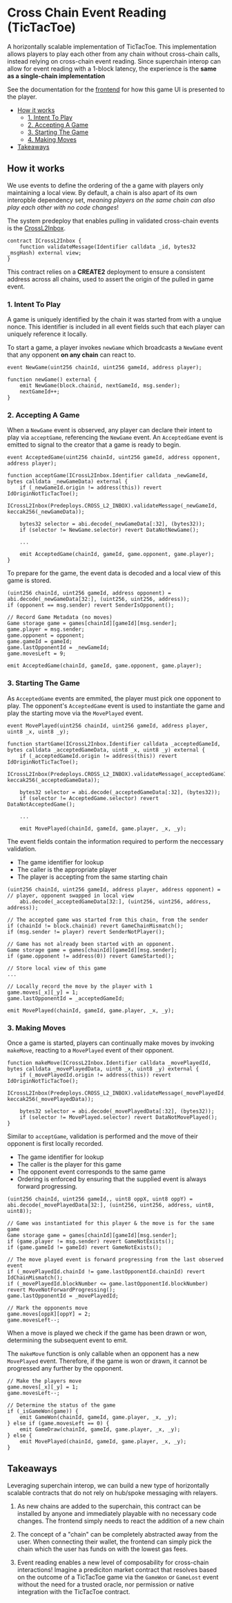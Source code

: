 # Cross Chain Event Reading (TicTacToe)

A horizontally scalable implementation of TicTacToe. This implementation allows players to play each other from any chain without cross-chain calls, instead relying on cross-chain event reading. Since superchain interop can allow for event reading with a 1-block latency, the experience is the **same as a single-chain implementation**

See the documentation for the [frontend](https://github.com/ethereum-optimism/supersim/tree/main/examples/tictactoe) for how this game UI is presented to the player.

- [How it works](#how-it-works)
  - [1. Intent To Play](#1-intent-to-play)
  - [2. Accepting A Game](#2-accepting-a-game)
  - [3. Starting The Game](#3-starting-the-game)
  - [4. Making Moves](#4-making-moves)
- [Takeaways](#takeaways)

## How it works

We use events to define the ordering of the a game with players only maintaining a local view. By default, a chain is also apart of its own interopble dependency set, *meaning players on the same chain can also play each other with no code changes*!

The system predeploy that enables pulling in validated cross-chain events is the [CrossL2Inbox](https://specs.optimism.io/interop/predeploys.html#crossl2inbox).

```solidity
contract ICrossL2Inbox {
    function validateMessage(Identifier calldata _id, bytes32 _msgHash) external view;
}
```

This contract relies on a **CREATE2** deployment to ensure a consistent address across all chains, used to assert the origin of the pulled in game event.

### 1. Intent To Play

A game is uniquely identified by the chain it was started from with a unqiue nonce. This identifier is included in all event fields such that each player can uniquely reference it locally.

To start a game, a player invokes `newGame` which broadcasts a `NewGame` event that any opponent **on any chain** can react to.

```solidity
event NewGame(uint256 chainId, uint256 gameId, address player);

function newGame() external {
    emit NewGame(block.chainid, nextGameId, msg.sender);
    nextGameId++;
}
```

### 2. Accepting A Game

When a `NewGame` event is observed, any player can declare their intent to play via `acceptGame`, referencing the `NewGame` event. An `AcceptedGame` event is emitted to signal to the creator that a game is ready to begin.

```solidity
event AcceptedGame(uint256 chainId, uint256 gameId, address opponent, address player);

function acceptGame(ICrossL2Inbox.Identifier calldata _newGameId, bytes calldata _newGameData) external {
    if (_newGameId.origin != address(this)) revert IdOriginNotTicTacToe();
    ICrossL2Inbox(Predeploys.CROSS_L2_INBOX).validateMessage(_newGameId, keccak256(_newGameData));

    bytes32 selector = abi.decode(_newGameData[:32], (bytes32));
    if (selector != NewGame.selector) revert DataNotNewGame();

    ...

    emit AcceptedGame(chainId, gameId, game.opponent, game.player);
}
```

To prepare for the game, the event data is decoded and a local view of this game is stored.

```solidity
(uint256 chainId, uint256 gameId, address opponent) = abi.decode(_newGameData[32:], (uint256, uint256, address));
if (opponent == msg.sender) revert SenderIsOpponent();

// Record Game Metadata (no moves)
Game storage game = games[chainId][gameId][msg.sender];
game.player = msg.sender;
game.opponent = opponent;
game.gameId = gameId;
game.lastOpponentId = _newGameId;
game.movesLeft = 9;

emit AcceptedGame(chainId, gameId, game.opponent, game.player);
```

### 3. Starting The Game

As `AcceptedGame` events are emmited, the player must pick one opponent to play. The opponent's `AcceptedGame` event is used to instantiate the game and play the starting move via the `MovePlayed` event.

```solidity
event MovePlayed(uint256 chainId, uint256 gameId, address player, uint8 _x, uint8 _y);

function startGame(ICrossL2Inbox.Identifier calldata _acceptedGameId, bytes calldata _acceptedGameData, uint8 _x, uint8 _y) external {
    if (_acceptedGameId.origin != address(this)) revert IdOriginNotTicTacToe();
    ICrossL2Inbox(Predeploys.CROSS_L2_INBOX).validateMessage(_acceptedGameId, keccak256(_acceptedGameData));

    bytes32 selector = abi.decode(_acceptedGameData[:32], (bytes32));
    if (selector != AcceptedGame.selector) revert DataNotAcceptedGame();

    ...

    emit MovePlayed(chainId, gameId, game.player, _x, _y);
```

The event fields contain the information required to perform the neccessary validation.
- The game identifier for lookup
- The caller is the appropriate player
- The player is accepting from the same starting chain

```solidity
(uint256 chainId, uint256 gameId, address player, address opponent) = // player, opponent swapped in local view
    abi.decode(_acceptedGameData[32:], (uint256, uint256, address, address));

// The accepted game was started from this chain, from the sender
if (chainId != block.chainid) revert GameChainMismatch();
if (msg.sender != player) revert SenderNotPlayer();

// Game has not already been started with an opponent.
Game storage game = games[chainId][gameId][msg.sender];
if (game.opponent != address(0)) revert GameStarted();

// Store local view of this game
...

// Locally record the move by the player with 1
game.moves[_x][_y] = 1;
game.lastOpponentId = _acceptedGameId;

emit MovePlayed(chainId, gameId, game.player, _x, _y);
```

### 3. Making Moves

Once a game is started, players can continually make moves by invoking `makeMove`, reacting to a `MovePlayed` event of their opponent.

```solidity
function makeMove(ICrossL2Inbox.Identifier calldata _movePlayedId, bytes calldata _movePlayedData, uint8 _x, uint8 _y) external {
    if (_movePlayedId.origin != address(this)) revert IdOriginNotTicTacToe();
    ICrossL2Inbox(Predeploys.CROSS_L2_INBOX).validateMessage(_movePlayedId, keccak256(_movePlayedData));

    bytes32 selector = abi.decode(_movePlayedData[:32], (bytes32));
    if (selector != MovePlayed.selector) revert DataNotMovePlayed();
}
```

Similar to `acceptGame`, validation is performed and the move of their opponent is first locally recorded.
- The game identifier for lookup
- The caller is the player for this game
- The opponent event corresponds to the same game
- Ordering is enforced by ensuring that the supplied event is always forward progressing.

```solidity
(uint256 chainId, uint256 gameId,, uint8 oppX, uint8 oppY) = abi.decode(_movePlayedData[32:], (uint256, uint256, address, uint8, uint8));

// Game was instantiated for this player & the move is for the same game
Game storage game = games[chainId][gameId][msg.sender];
if (game.player != msg.sender) revert GameNotExists();
if (game.gameId != gameId) revert GameNotExists();

// The move played event is forward progressing from the last observed event
if (_movePlayedId.chainId != game.lastOpponentId.chainId) revert IdChainMismatch();
if (_movePlayedId.blockNumber <= game.lastOpponentId.blockNumber) revert MoveNotForwardProgressing();
game.lastOpponentId = _movePlayedId;

// Mark the opponents move
game.moves[oppX][oppY] = 2;
game.movesLeft--;
```

When a move is played we check if the game has been drawn or won, determining the subsequent event to emit.

The `makeMove` function is only callable when an opponent has a new `MovePlayed` event. Therefore, if the game is won or drawn, it cannot be progressed any further by the opponent.

```solidity
// Make the players move
game.moves[_x][_y] = 1;
game.movesLeft--;

// Determine the status of the game
if (_isGameWon(game)) {
    emit GameWon(chainId, gameId, game.player, _x, _y);
} else if (game.movesLeft == 0) {
    emit GameDraw(chainId, gameId, game.player, _x, _y);
} else {
    emit MovePlayed(chainId, gameId, game.player, _x, _y);
}
```

## Takeaways

Leveraging superchain interop, we can build a new type of horizontally scalable contracts that do not rely on hub/spoke messaging with relayers.

1. As new chains are added to the superchain, this contract can be installed by anyone and immediately playable with no necessary code changes. The frontend simply needs to react the addition of a new chain

2. The concept of a "chain" can be completely abstracted away from the user. When connecting their wallet, the frontend can simply pick the chain which the user has funds on with the lowest gas fees.

3. Event reading enables a new level of composability for cross-chain interactions! Imagine a prediciton market contract that resolves based on the outcome of a TicTacToe game via the `GameWon` or `GameLost` event without the need for a trusted oracle, nor permission or native integration with the TicTacToe contract.